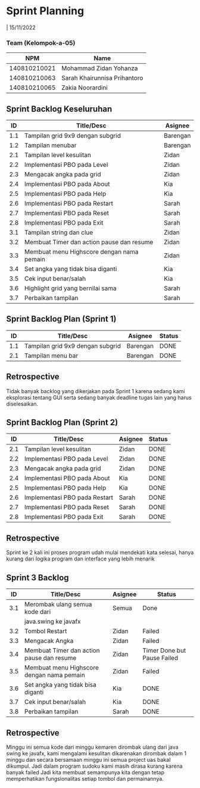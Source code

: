 # Sprint Planning 
| 15/11/2022

### Team (Kelompok-a-05)
| NPM           | Name                          |
| ------------- |-------------------------------|
| 140810210021  | Mohammad Zidan Yohanza        |
| 140810210063  | Sarah Khairunnisa Prihantoro  |
| 140810210065  | Zakia Noorardini              |

## Sprint Backlog Keseluruhan 
| ID   | Title/Desc                                | Asignee | 
| ---- | ----------------------------------------- | ------- | 
| 1.1  | Tampilan grid 9x9 dengan subgrid          | Barengan| 
| 1.2  | Tampilan menubar                          | Barengan| 
| 2.1  | Tampilan level kesulitan                  | Zidan   | 
| 2.2  | Implementasi PBO pada Level               | Zidan   |
| 2.3  | Mengacak angka pada grid                  | Zidan   | 
| 2.4  | Implementasi PBO pada About               | Kia     |
| 2.5  | Implementasi PBO pada Help                | Kia     |
| 2.6  | Implementasi PBO pada Restart             | Sarah   |
| 2.7  | Implementasi PBO pada Reset               | Sarah   |
| 2.8  | Implementasi PBO pada Exit                | Sarah   |
| 3.1  | Tampilan string dan clue                  | Zidan   |
| 3.2  | Membuat Timer dan action pause dan resume | Zidan   |
| 3.3  | Membuat menu Highscore dengan nama pemain | Zidan   |
| 3.4  | Set angka yang tidak bisa diganti         | Kia     |
| 3.5  | Cek input benar/salah                     | Kia     |
| 3.6  | Highlight grid yang bernilai sama         | Sarah   |
| 3.7  | Perbaikan tampilan                        | Sarah   |

## Sprint Backlog Plan (Sprint 1)
| ID    | Title/Desc                        | Asignee      | Status |
| ----- | --------------------------------- | ------------ | ------ |
| 1.1   | Tampilan grid 9x9 dengan subgrid  | Barengan     | DONE   |
| 2.1   | Tampilan menu bar                 | Barengan     | DONE   |

## Retrospective 

Tidak banyak backlog yang dikerjakan pada Sprint 1 karena sedang kami eksplorasi tentang GUI serta sedang banyak deadline tugas lain yang harus diselesaikan.

## Sprint Backlog Plan (Sprint 2)

| ID   | Title/Desc                        | Asignee | Status |
| ---- | --------------------------------- |-------- | ------ |
| 2.1  | Tampilan level kesulitan          | Zidan   | DONE   |
| 2.2  | Implementasi PBO pada Level       | Zidan   | DONE   |
| 2.3  | Mengacak angka pada grid          | Zidan   | DONE   |
| 2.4  | Implementasi PBO pada About       | Kia     | DONE   |
| 2.5  | Implementasi PBO pada Help        | Kia     | DONE   |
| 2.6  | Implementasi PBO pada Restart     | Sarah   | DONE   |
| 2.7  | Implementasi PBO pada Reset       | Sarah   | DONE   |
| 2.8  | Implementasi PBO pada Exit        | Sarah   | DONE   |

## Retrospective 

Sprint ke 2 kali ini proses program udah mulai mendekati kata selesai, hanya kurang dari logika program dan interface yang lebih menarik

## Sprint 3 Backlog
| ID   | Title/Desc                                | Asignee | Status                      |
| ---- | ------------------------------------------|-------- | --------------------------- |
| 3.1  | Merombak ulang semua kode dari            | Semua   | Done                        |
|      | java.swing ke javafx                      |         |                             |
| 3.2  | Tombol Restart                            | Zidan   | Failed                      |
| 3.3  | Mengacak Angka                            | Zidan   | Failed                      |
| 3.4  | Membuat Timer dan action pause dan resume | Zidan   | Timer Done but Pause Failed |
| 3.5  | Membuat menu Highscore dengan nama pemain | Zidan   | Failed                      |
| 3.6  | Set angka yang tidak bisa diganti         | Kia     | DONE                        |
| 3.7  | Cek input benar/salah                     | Kia     | DONE                        |
| 3.8  | Perbaikan tampilan                        | Sarah   | DONE                        |

## Retrospective 

Minggu ini semua kode dari minggu kemaren dirombak ulang dari java swing ke javafx, kami mengalami kesulitan dikarenakan dirombak dalam 1 minggu 
dan secara bersamaan minggu ini semua project uas bakal dikumpul. Jadi dalam program sudoku kami masih dirasa kurang karena banyak failed
Jadi kita membuat semampunya kita dengan tetap memperhatikan fungsionalitas setiap tombol dan permainannya.
